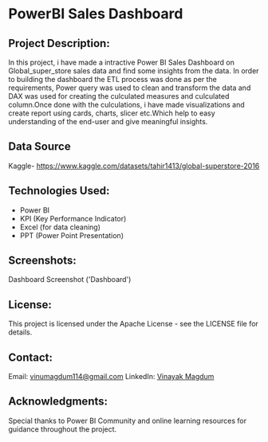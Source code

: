 # PowerBI Sales Dashboard

## Project Description:
In this project, i have made a intractive Power BI Sales Dashboard on Global_super_store sales data and find some insights from the data. In order to building the dashboard the ETL process was done as per the requirements, Power query was used to clean and transform the data and DAX was used for creating the culculated measures and culculated column.Once done with the culculations, i have made visualizations and create report using cards, charts, slicer etc.Which help to easy understanding of the end-user and give meaningful insights.

## Data Source
Kaggle- https://www.kaggle.com/datasets/tahir1413/global-superstore-2016

## Technologies Used:
- Power BI
- KPI (Key Performance Indicator)
- Excel (for data cleaning)
- PPT (Power Point Presentation)

## Screenshots:
Dashboard Screenshot ('Dashboard')

## License:
This project is licensed under the Apache License - see the LICENSE file for details.

## Contact:
Email: vinumagdum114@gmail.com
LinkedIn: [Vinayak Magdum](https://www.linkedin.com/in/vinayak-magdum62002/)

## Acknowledgments:
Special thanks to Power BI Community and online learning resources for guidance throughout the project.
